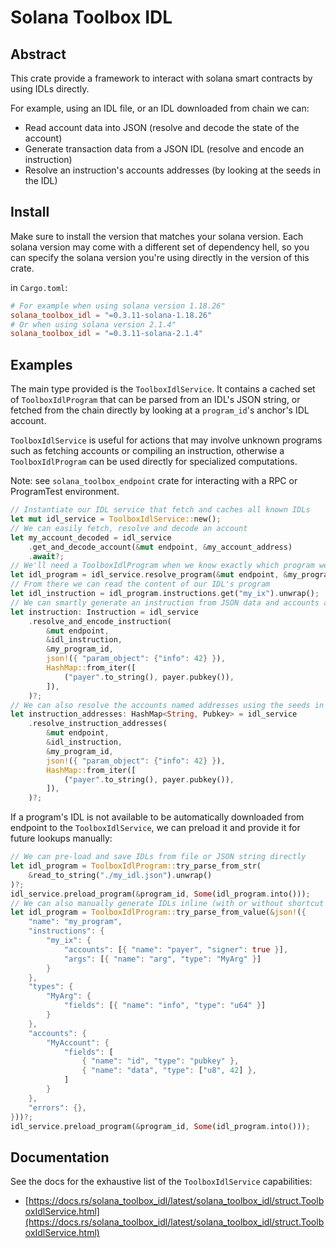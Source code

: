 # Solana Toolbox IDL

## Abstract

This crate provide a framework to interact with solana smart contracts by using IDLs directly.

For example, using an IDL file, or an IDL downloaded from chain we can:

- Read account data into JSON (resolve and decode the state of the account)
- Generate transaction data from a JSON IDL (resolve and encode an instruction)
- Resolve an instruction's accounts addresses (by looking at the seeds in the IDL)

## Install

Make sure to install the version that matches your solana version.
Each solana version may come with a different set of dependency hell, so you can specify the solana version you're using directly in the version of this crate.

in `Cargo.toml`:

```toml
# For example when using solana version 1.18.26"
solana_toolbox_idl = "=0.3.11-solana-1.18.26"
# Or when using solana version 2.1.4"
solana_toolbox_idl = "=0.3.11-solana-2.1.4"
```

## Examples

The main type provided is the `ToolboxIdlService`. It contains a cached set of `ToolboxIdlProgram` that can be parsed from an IDL's JSON string, or fetched from the chain directly by looking at a `program_id`'s anchor's IDL account.

`ToolboxIdlService` is useful for actions that may involve unknown programs such as fetching accounts or compiling an instruction, otherwise a `ToolboxIdlProgram` can be used directly for specialized computations.

Note: see `solana_toolbox_endpoint` crate for interacting with a RPC or ProgramTest environment.

```rust
// Instantiate our IDL service that fetch and caches all known IDLs
let mut idl_service = ToolboxIdlService::new();
// We can easily fetch, resolve and decode an account
let my_account_decoded = idl_service
    .get_and_decode_account(&mut endpoint, &my_account_address)
    .await?;
// We'll need a ToolboxIdlProgram when we know exactly which program we're using
let idl_program = idl_service.resolve_program(&mut endpoint, &my_program_id).await?;
// From there we can read the content of our IDL's program
let idl_instruction = idl_program.instructions.get("my_ix").unwrap();
// We can smartly generate an instruction from JSON data and accounts addresses
let instruction: Instruction = idl_service
    .resolve_and_encode_instruction(
        &mut endpoint,
        &idl_instruction,
        &my_program_id,
        json!({ "param_object": {"info": 42} }),
        HashMap::from_iter([
            ("payer".to_string(), payer.pubkey()),
        ]),
    )?;
// We can also resolve the accounts named addresses using the seeds in the IDL
let instruction_addresses: HashMap<String, Pubkey> = idl_service
    .resolve_instruction_addresses(
        &mut endpoint,
        &idl_instruction,
        &my_program_id,
        json!({ "param_object": {"info": 42} }),
        HashMap::from_iter([
            ("payer".to_string(), payer.pubkey()),
        ]),
    )?;
```

If a program's IDL is not available to be automatically downloaded from endpoint to the `ToolboxIdlService`, we can preload it and provide it for future lookups manually:

```rust
// We can pre-load and save IDLs from file or JSON string directly
let idl_program = ToolboxIdlProgram::try_parse_from_str(
    &read_to_string("./my_idl.json").unwrap()
)?;
idl_service.preload_program(&program_id, Some(idl_program.into()));
// We can also manually generate IDLs inline (with or without shortcut syntax)
let idl_program = ToolboxIdlProgram::try_parse_from_value(&json!({
    "name": "my_program",
    "instructions": {
        "my_ix": {
            "accounts": [{ "name": "payer", "signer": true }],
            "args": [{ "name": "arg", "type": "MyArg" }]
        }
    },
    "types": {
        "MyArg": {
            "fields": [{ "name": "info", "type": "u64" }]
        }
    },
    "accounts": {
        "MyAccount": {
            "fields": [
                { "name": "id", "type": "pubkey" },
                { "name": "data", "type": ["u8", 42] },
            ]
        }
    },
    "errors": {},
}))?;
idl_service.preload_program(&program_id, Some(idl_program.into()));
```

## Documentation

See the docs for the exhaustive list of the `ToolboxIdlService` capabilities:

- [https://docs.rs/solana_toolbox_idl/latest/solana_toolbox_idl/struct.ToolboxIdlService.html](https://docs.rs/solana_toolbox_idl/latest/solana_toolbox_idl/struct.ToolboxIdlService.html)
